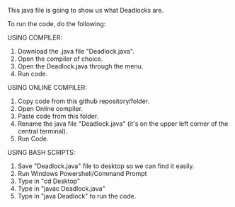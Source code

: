This java file is going to show us what Deadlocks are.

To run the code, do the following:

USING COMPILER:
1. Download the .java file "Deadlock.java".
2. Open the compiler of choice.
3. Open the Deadlock.java through the menu.
4. Run code.

USING ONLINE COMPILER:
1. Copy code from this github repository/folder.
2. Open Online compiler.
3. Paste code from this folder.
4. Rename the java file "Deadlock.java" (it's on the upper left corner of the central terminal).
5. Run Code.

USING BASH SCRIPTS:
1. Save "Deadlock.java" file to desktop so we can find it easily.
2. Run Windows Powershell/Command Prompt
3. Type in "cd Desktop"
4. Type in "javac Deadlock.java"
5. Type in "java Deadlock" to run the code.

